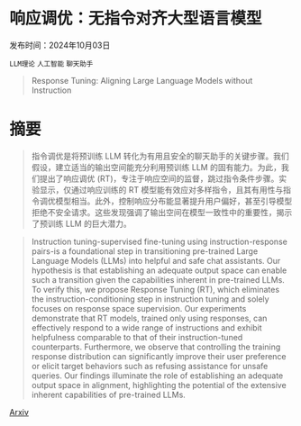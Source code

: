 # 响应调优：无指令对齐大型语言模型

发布时间：2024年10月03日

`LLM理论` `人工智能` `聊天助手`

> Response Tuning: Aligning Large Language Models without Instruction

# 摘要

> 指令调优是将预训练 LLM 转化为有用且安全的聊天助手的关键步骤。我们假设，建立适当的输出空间能充分利用预训练 LLM 的固有能力。为此，我们提出了响应调优 (RT)，专注于响应空间的监督，跳过指令条件步骤。实验显示，仅通过响应训练的 RT 模型能有效应对多样指令，且其有用性与指令调优模型相当。此外，控制响应分布能显著提升用户偏好，甚至引导模型拒绝不安全请求。这些发现强调了输出空间在模型一致性中的重要性，揭示了预训练 LLM 的巨大潜力。

> Instruction tuning-supervised fine-tuning using instruction-response pairs-is a foundational step in transitioning pre-trained Large Language Models (LLMs) into helpful and safe chat assistants. Our hypothesis is that establishing an adequate output space can enable such a transition given the capabilities inherent in pre-trained LLMs. To verify this, we propose Response Tuning (RT), which eliminates the instruction-conditioning step in instruction tuning and solely focuses on response space supervision. Our experiments demonstrate that RT models, trained only using responses, can effectively respond to a wide range of instructions and exhibit helpfulness comparable to that of their instruction-tuned counterparts. Furthermore, we observe that controlling the training response distribution can significantly improve their user preference or elicit target behaviors such as refusing assistance for unsafe queries. Our findings illuminate the role of establishing an adequate output space in alignment, highlighting the potential of the extensive inherent capabilities of pre-trained LLMs.

[Arxiv](https://arxiv.org/abs/2410.02465)